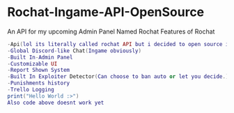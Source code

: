 # Rochat-Ingame-API-OpenSource
An API for my upcoming Admin Panel Named Rochat
Features of Rochat
``` lua
-Api(lol its literally called rochat API but i decided to open source it to help others, no other code will be avaliable to the public.)
-Global Discord-like Chat(Ingame obviously)	
-Built In-Admin Panel	
-Customizable UI	
-Report Shown System	
-Built In Exploiter Detector(Can choose to ban auto or let you decide.)	
-Punishments history	
-Trello Logging
print("Hello World :>")
Also code above doesnt work yet
```
  

